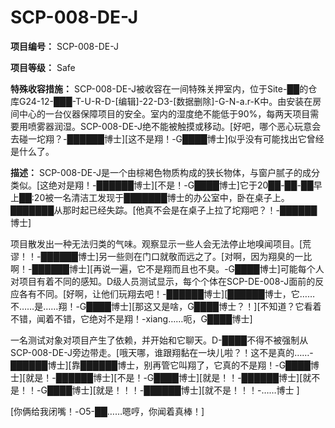 # SCP-008-DE-J
                        


**项目编号：** SCP-008-DE-J

**项目等级：** Safe

**特殊收容措施：** SCP-008-DE-J被收容在一间特殊关押室内，位于Site-██的仓库G24-12-███-T-U-R-D-[编辑]-22-D3-[数据删除]-G-N-a.r-K中。由安装在房间中心的一台仪器保障项目的安全。室内的湿度绝不能低于90%，每两天项目需要用喷雾器润湿。SCP-008-DE-J绝不能被触摸或移动。[好吧，哪个恶心玩意会去碰一坨翔？-██████博士][这不是翔！-G████博士]似乎没有可能找出它曾经是什么了。

**描述：** SCP-008-DE-J是一个由棕褐色物质构成的狭长物体，与窗户腻子的成分类似。[这绝对是翔！-██████博士][不是！-G████博士]它于20██-██-██早上██:20被一名清洁工发现于███████博士的办公室中，卧在桌子上。███████从那时起已经失踪。[他真不会是在桌子上拉了坨翔吧？！-██████博士]

项目散发出一种无法归类的气味。观察显示一些人会无法停止地嗅闻项目。[荒谬！！-██████博士]另一些则在门口就敬而远之了。[对啊，因为翔臭的一比啊！-██████博士][再说一遍，它不是翔而且也不臭。-G████博士]可能每个人对项目有着不同的感知。D级人员测试显示，每个个体在SCP-DE-008-J面前的反应各有不同。[好啊，让他们玩翔去吧！-██████博士][██████博士，它……不……是……翔！-G████博士][那这又是啥，G████博士？！][不知道？它看着不错，闻着不错，它绝对不是翔！-xiang……呃，G████博士]

一名测试对象对项目产生了依赖，并开始和它聊天。D-████不得不被强制从SCP-008-DE-J旁边带走。[哦天哪，谁跟翔黏在一块儿啦？！这不是真的……-██████博士][靠██████博士，别再管它叫翔了，它真的不是翔！-G████博士][就是！-██████博士][不是！-G████博士][就是！！-██████博士][就不是！！-G████博士][就是！！！-██████博士][就不是！！！-……博士 ]

[你俩给我闭嘴！-O5-██……嗯哼，你闻着真棒！]



                    